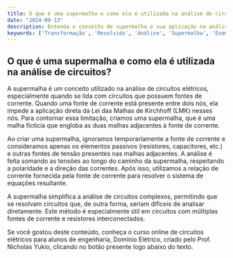 ```yaml
---
title: O que é uma supermalha e como ela é utilizada na análise de circuitos?
date: "2024-09-13"
description: Entenda o conceito de supermalha e sua aplicação na análise de circuitos elétricos.
keywords: ['Transformação', 'Resolvido', 'Análise', 'Supermalha', 'Exemplo', 'Resistor', 'Teorema']
---
```


## O que é uma supermalha e como ela é utilizada na análise de circuitos?

A supermalha é um conceito utilizado na análise de circuitos elétricos, especialmente quando se lida com circuitos que possuem fontes de corrente. Quando uma fonte de corrente está presente entre dois nós, ela impede a aplicação direta da Lei das Malhas de Kirchhoff (LMK) nesses nós. Para contornar essa limitação, criamos uma supermalha, que é uma malha fictícia que engloba as duas malhas adjacentes à fonte de corrente.

Ao criar uma supermalha, ignoramos temporariamente a fonte de corrente e consideramos apenas os elementos passivos (resistores, capacitores, etc.) e outras fontes de tensão presentes nas malhas adjacentes. A análise é feita somando as tensões ao longo do caminho da supermalha, respeitando a polaridade e a direção das correntes. Após isso, utilizamos a relação de corrente fornecida pela fonte de corrente para resolver o sistema de equações resultante.

A supermalha simplifica a análise de circuitos complexos, permitindo que se resolvam circuitos que, de outra forma, seriam difíceis de analisar diretamente. Este método é especialmente útil em circuitos com múltiplas fontes de corrente e resistores interconectados.

Se você gostou deste conteúdo, conheça o curso online de circuitos elétricos para alunos de engenharia, Domínio Elétrico, criado pelo Prof. Nicholas Yukio, clicando no botão presente logo abaixo do texto.